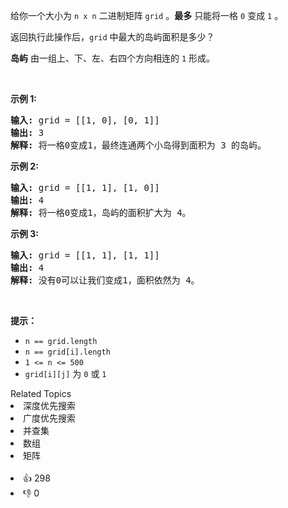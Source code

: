 <p>给你一个大小为 <code>n x n</code> 二进制矩阵 <code>grid</code> 。<strong>最多</strong> 只能将一格&nbsp;<code>0</code> 变成&nbsp;<code>1</code> 。</p>

<p>返回执行此操作后，<code>grid</code> 中最大的岛屿面积是多少？</p>

<p><strong>岛屿</strong> 由一组上、下、左、右四个方向相连的&nbsp;<code>1</code> 形成。</p>

<p>&nbsp;</p>

<p><strong>示例 1:</strong></p>

<pre>
<strong>输入: </strong>grid = [[1, 0], [0, 1]]
<strong>输出:</strong> 3
<strong>解释:</strong> 将一格0变成1，最终连通两个小岛得到面积为 3 的岛屿。
</pre>

<p><strong>示例 2:</strong></p>

<pre>
<strong>输入: </strong>grid =<strong> </strong>[[1, 1], [1, 0]]
<strong>输出:</strong> 4
<strong>解释:</strong> 将一格0变成1，岛屿的面积扩大为 4。</pre>

<p><strong>示例 3:</strong></p>

<pre>
<strong>输入: </strong>grid = [[1, 1], [1, 1]]
<strong>输出:</strong> 4
<strong>解释:</strong> 没有0可以让我们变成1，面积依然为 4。</pre>

<p>&nbsp;</p>

<p><strong>提示：</strong></p>

<ul> 
 <li><code>n == grid.length</code></li> 
 <li><code>n == grid[i].length</code></li> 
 <li><code>1 &lt;= n &lt;= 500</code></li> 
 <li><code>grid[i][j]</code> 为 <code>0</code> 或 <code>1</code></li> 
</ul>

<div><div>Related Topics</div><div><li>深度优先搜索</li><li>广度优先搜索</li><li>并查集</li><li>数组</li><li>矩阵</li></div></div><br><div><li>👍 298</li><li>👎 0</li></div>